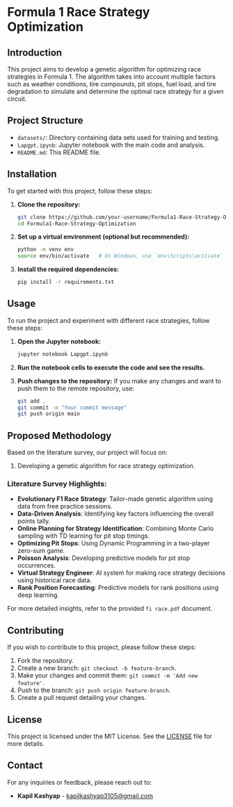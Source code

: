 # Formula 1 Race Strategy Optimization

## Introduction
This project aims to develop a genetic algorithm for optimizing race strategies in Formula 1. The algorithm takes into account multiple factors such as weather conditions, tire compounds, pit stops, fuel load, and tire degradation to simulate and determine the optimal race strategy for a given circuit.

## Project Structure
- `datasets/`: Directory containing data sets used for training and testing.
- `Lapgpt.ipynb`: Jupyter notebook with the main code and analysis.
- `README.md`: This README file.

## Installation
To get started with this project, follow these steps:

1. **Clone the repository:**
   ```bash
   git clone https://github.com/your-username/Formula1-Race-Strategy-Optimization.git
   cd Formula1-Race-Strategy-Optimization
   ```

2. **Set up a virtual environment (optional but recommended):**
   ```bash
   python -m venv env
   source env/bin/activate   # On Windows, use `env\Scripts\activate`
   ```

3. **Install the required dependencies:**
   ```bash
   pip install -r requirements.txt
   ```

## Usage
To run the project and experiment with different race strategies, follow these steps:

1. **Open the Jupyter notebook:**
   ```bash
   jupyter notebook Lapgpt.ipynb
   ```

2. **Run the notebook cells to execute the code and see the results.**

3. **Push changes to the repository:**
   If you make any changes and want to push them to the remote repository, use:
   ```bash
   git add .
   git commit -m "Your commit message"
   git push origin main
   ```

## Proposed Methodology
Based on the literature survey, our project will focus on:
1. Developing a genetic algorithm for race strategy optimization.

### Literature Survey Highlights:
- **Evolutionary F1 Race Strategy**: Tailor-made genetic algorithm using data from free practice sessions.
- **Data-Driven Analysis**: Identifying key factors influencing the overall points tally.
- **Online Planning for Strategy Identification**: Combining Monte Carlo sampling with TD learning for pit stop timings.
- **Optimizing Pit Stops**: Using Dynamic Programming in a two-player zero-sum game.
- **Poisson Analysis**: Developing predictive models for pit stop occurrences.
- **Virtual Strategy Engineer**: AI system for making race strategy decisions using historical race data.
- **Rank Position Forecasting**: Predictive models for rank positions using deep learning.

For more detailed insights, refer to the provided `fi race.pdf` document.

## Contributing
If you wish to contribute to this project, please follow these steps:

1. Fork the repository.
2. Create a new branch: `git checkout -b feature-branch`.
3. Make your changes and commit them: `git commit -m 'Add new feature'`.
4. Push to the branch: `git push origin feature-branch`.
5. Create a pull request detailing your changes.

## License
This project is licensed under the MIT License. See the [LICENSE](LICENSE) file for more details.

## Contact
For any inquiries or feedback, please reach out to:
- **Kapil Kashyap** - kapilkashyap3105@gmail.com
```
